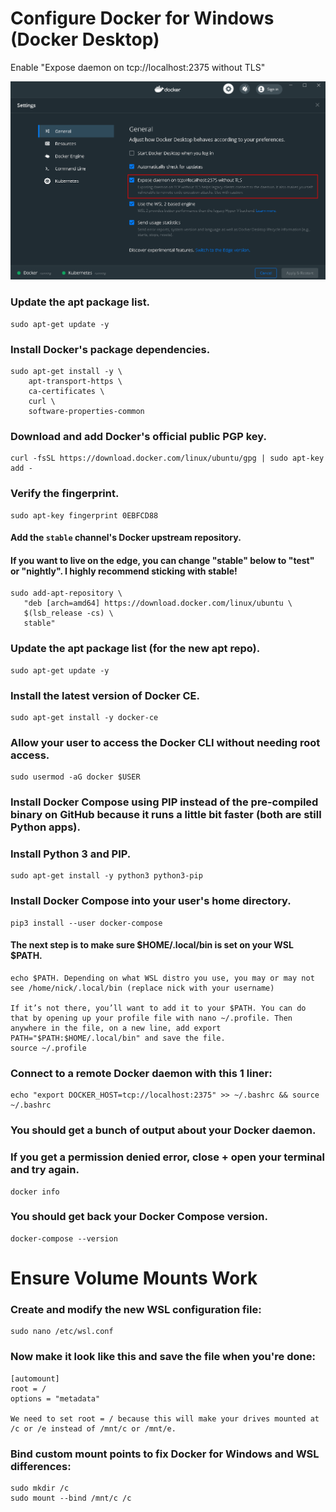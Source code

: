 # Configure Docker for Windows (Docker Desktop)

Enable "Expose daemon on tcp://localhost:2375 without TLS"

![alt text](https://github.com/chandramgc/kubernetes-snippets/blob/master/Images/2020-09-27%2021_38_11-Settings.png)

### Update the apt package list.
```
sudo apt-get update -y
```

### Install Docker's package dependencies.
```
sudo apt-get install -y \
    apt-transport-https \
    ca-certificates \
    curl \
    software-properties-common
```

### Download and add Docker's official public PGP key.
```
curl -fsSL https://download.docker.com/linux/ubuntu/gpg | sudo apt-key add -
```

### Verify the fingerprint.
```
sudo apt-key fingerprint 0EBFCD88
```

#### Add the `stable` channel's Docker upstream repository.
#### If you want to live on the edge, you can change "stable" below to "test" or "nightly". I highly recommend sticking with stable!
```
sudo add-apt-repository \
   "deb [arch=amd64] https://download.docker.com/linux/ubuntu \
   $(lsb_release -cs) \
   stable"
```

### Update the apt package list (for the new apt repo).
```
sudo apt-get update -y
```

### Install the latest version of Docker CE.
```
sudo apt-get install -y docker-ce
```

### Allow your user to access the Docker CLI without needing root access.
```
sudo usermod -aG docker $USER
```

### Install Docker Compose using PIP instead of the pre-compiled binary on GitHub because it runs a little bit faster (both are still Python apps).

### Install Python 3 and PIP.
```
sudo apt-get install -y python3 python3-pip
```

### Install Docker Compose into your user's home directory.
```
pip3 install --user docker-compose
```

#### The next step is to make sure $HOME/.local/bin is set on your WSL $PATH.

```
echo $PATH. Depending on what WSL distro you use, you may or may not see /home/nick/.local/bin (replace nick with your username)

If it’s not there, you’ll want to add it to your $PATH. You can do that by opening up your profile file with nano ~/.profile. Then anywhere in the file, on a new line, add export PATH="$PATH:$HOME/.local/bin" and save the file.
source ~/.profile 

```

### Connect to a remote Docker daemon with this 1 liner:
```
echo "export DOCKER_HOST=tcp://localhost:2375" >> ~/.bashrc && source ~/.bashrc
```

### You should get a bunch of output about your Docker daemon.
### If you get a permission denied error, close + open your terminal and try again.
```
docker info
```

### You should get back your Docker Compose version.
```
docker-compose --version
```

# Ensure Volume Mounts Work

### Create and modify the new WSL configuration file:
```
sudo nano /etc/wsl.conf
```

### Now make it look like this and save the file when you're done:
```
[automount]
root = /
options = "metadata"

We need to set root = / because this will make your drives mounted at /c or /e instead of /mnt/c or /mnt/e.
```
### Bind custom mount points to fix Docker for Windows and WSL differences:
```
sudo mkdir /c
sudo mount --bind /mnt/c /c
```

